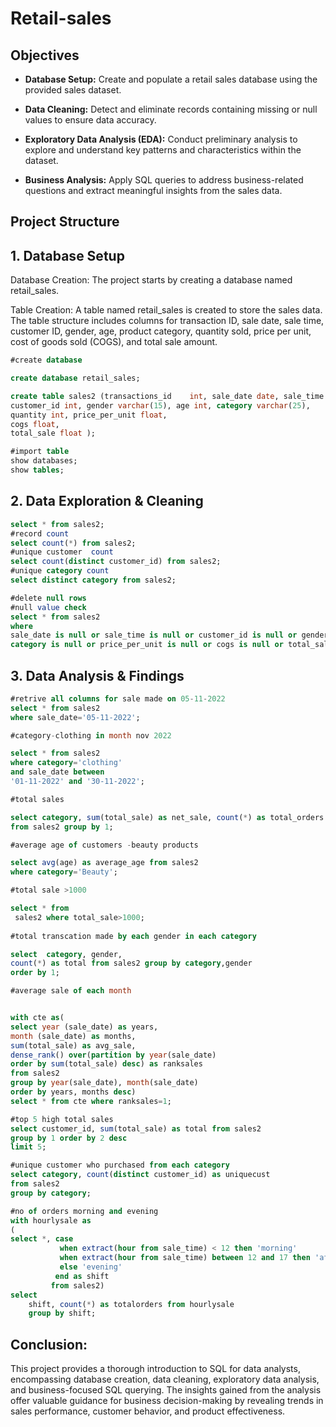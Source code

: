 # Retail-sales

## Objectives

* **Database Setup:** Create and populate a retail sales database using the provided sales dataset.

* **Data Cleaning:** Detect and eliminate records containing missing or null values to ensure data accuracy.

* **Exploratory Data Analysis (EDA):** Conduct preliminary analysis to explore and understand key patterns and characteristics within the dataset.

* **Business Analysis:** Apply SQL queries to address business-related questions and extract meaningful insights from the sales data.

## Project Structure

## 1. Database Setup

Database Creation: The project starts by creating a database named retail_sales.

Table Creation: A table named retail_sales is created to store the sales data. The table structure includes columns for transaction ID, sale date, sale time, customer ID, gender, age, product category, quantity sold, price per unit, cost of goods sold (COGS), and total sale amount.

```sql
#create database

create database retail_sales;

create table sales2 (transactions_id	int, sale_date date, sale_time time,
customer_id	int, gender varchar(15), age int, category varchar(25),
quantity int, price_per_unit float,
cogs float,
total_sale float );

#import table 
show databases;
show tables;
```

## 2. Data Exploration & Cleaning
```sql
select * from sales2;
#record count
select count(*) from sales2;
#unique customer  count
select count(distinct customer_id) from sales2;
#unique category count
select distinct category from sales2;

#delete null rows
#null value check 
select * from sales2 
where
sale_date is null or sale_time is null or customer_id is null or gender is null or age is null or  
category is null or price_per_unit is null or cogs is null or total_sale is null ;
```
## 3. Data Analysis & Findings
```sql
#retrive all columns for sale made on 05-11-2022
select * from sales2
where sale_date='05-11-2022';

#category-clothing in month nov 2022

select * from sales2
where category='clothing'
and sale_date between
'01-11-2022' and '30-11-2022';

#total sales

select category, sum(total_sale) as net_sale, count(*) as total_orders
from sales2 group by 1;

#average age of customers -beauty products

select avg(age) as average_age from sales2
where category='Beauty';

#total sale >1000

select * from
 sales2 where total_sale>1000;
 
#total transcation made by each gender in each category

select  category, gender,
count(*) as total from sales2 group by category,gender
order by 1;

#average sale of each month


with cte as( 
select year (sale_date) as years,
month (sale_date) as months,
sum(total_sale) as avg_sale, 
dense_rank() over(partition by year(sale_date)
order by sum(total_sale) desc) as ranksales 
from sales2 
group by year(sale_date), month(sale_date)
order by years, months desc) 
select * from cte where ranksales=1;

#top 5 high total sales
select customer_id, sum(total_sale) as total from sales2
group by 1 order by 2 desc
limit 5;

#unique customer who purchased from each category
select category, count(distinct customer_id) as uniquecust
from sales2
group by category;

#no of orders morning and evening
with hourlysale as
(
select *, case
           when extract(hour from sale_time) < 12 then 'morning'
           when extract(hour from sale_time) between 12 and 17 then 'afternoon'
           else 'evening'
          end as shift
         from sales2)
select
    shift, count(*) as totalorders from hourlysale
    group by shift;

```
## Conclusion:

This project provides a thorough introduction to SQL for data analysts, encompassing database creation, data cleaning, exploratory data analysis, and business-focused SQL querying. The insights gained from the analysis offer valuable guidance for business decision-making by revealing trends in sales performance, customer behavior, and product effectiveness.

